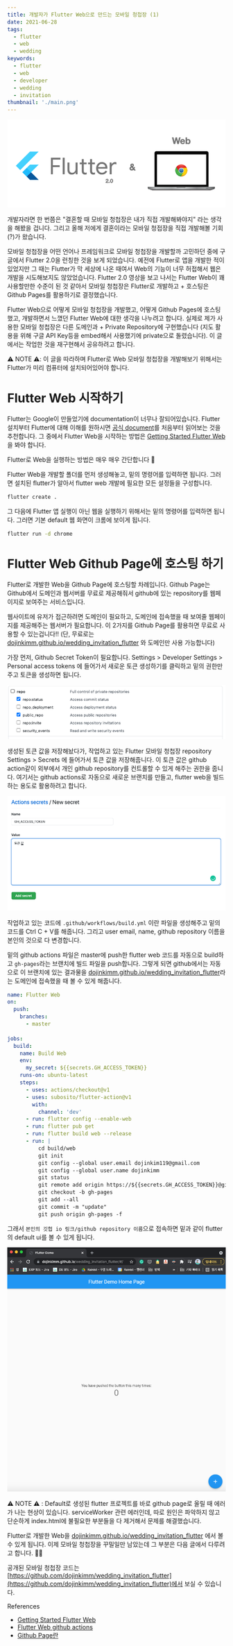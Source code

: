 ```yaml
---
title: 개발자가 Flutter Web으로 만드는 모바일 청첩장 (1)
date: 2021-06-28
tags:
  - flutter
  - web
  - wedding
keywords:
  - flutter
  - web
  - developer
  - wedding
  - invitation
thumbnail: './main.png'
---
```


![main](./main.png)


개발자라면 한 번쯤은 "결혼할 때 모바일 청첩장은 내가 직접 개발해봐야지" 라는 생각을 해봤을 겁니다. 그리고 올해 저에게 결혼이라는 모바일 청접장을 직접 개발해볼 기회(?)가 왔습니다. 

모바일 청첩장을 어떤 언어나 프레임워크로 모바일 청첩장을 개발할까 고민하던 중에 구글에서 Flutter 2.0을 런칭한 것을 보게 되었습니다. 예전에 Flutter로 앱을 개발한 적이 있었지만 그 때는 Flutter가 막 세상에 나온 때여서 Web의 기능이 너무 허접해서 웹은 개발을 시도해보지도 않았었습니다. Flutter 2.0 영상을 보고 나서는 Flutter Web이 꽤 사용할만한 수준이 된 것 같아서 모바일 청첩장은 Flutter로 개발하고 + 호스팅은 Github Pages를 활용하기로 결정했습니다. 

Flutter Web으로 어떻게 모바일 청첩장을 개발했고, 어떻게 Github Pages에 호스팅했고, 개발하면서 느꼈던 Flutter Web에 대한 생각을 나누려고 합니다. 실제로 제가 사용한 모바일 청첩장은 다른 도메인과 + Private Repository에 구현했습니다 (지도 활용을 위해 구글 API Key등을 embed해서 사용했기에 private으로 돌렸습니다). 이 글에서는 작업한 것을 재구현해서 공유하려고 합니다.

⚠️ NOTE ⚠️: 이 글을 따라하며 Flutter로 Web 모바일 청첩장을 개발해보기 위해서는 Flutter가 미리 컴퓨터에 설치되어있어야 합니다.

# Flutter Web 시작하기

Flutter는 Google이 만들었기에 documentation이 너무나 잘되어있습니다. Flutter 설치부터 Flutter에 대해 이해를 원하시면 [공식 document](https://flutter.dev/)를 처음부터 읽어보는 것을 추천합니다. 그 중에서 Flutter Web을 시작하는 방법은 [Getting Started Flutter Web](https://flutter.dev/docs/get-started/web)을 봐야 합니다.

Flutter로 Web을 실행하는 방법은 매우 매우 간단합니다 👏

Flutter Web을 개발할 폴더를 먼저 생성해놓고, 밑의 명령어를 입력하면 됩니다. 그러면 설치된 flutter가 알아서 flutter web 개발에 필요한 모든 설정들을 구성합니다.

```bash
flutter create .
```

그 다음에 Flutter 앱 실행이 아닌 웹을 실행하기 위해서는 밑의 명령어를 입력하면 됩니다. 그러면 기본 default 웹 화면이 크롬에 보이게 됩니다.

```bash
flutter run -d chrome
```

# Flutter Web Github Page에 호스팅 하기

Flutter로 개발한 Web을 Github Page에 호스팅할 차례입니다. Github Page는 Github에서 도메인과 웹서버를 무료로 제공해줘서 github에 있는 repository를 웹페이지로 보여주는 서비스입니다.

웹사이트에 유저가 접근하려면 도메인이 필요하고, 도메인에 접속했을 때 보여줄 웹페이지를 제공해주는 웹서버가 필요합니다. 이 2가지를 Github Page를 활용하면 무료로 사용할 수 있는겁니다!! (단, 무료로는 [dojinkimm.github.io/wedding_invitation_flutter](http://dojinkimm.github.io/wedding_invitation_flutter라는) 와 도메인만 사용 가능합니다) 

가장 먼저, Github Secret Token이 필요합니다. Settings > Developer Settings > Personal access tokens 에 들어가서 새로운 토큰 생성하기를 클릭하고 밑의 권한만 주고 토큰을 생성하면 됩니다. 

 
![token1](./token1.png)


생성된 토큰 값을 저장해놨다가, 작업하고 있는 Flutter 모바일 청첩장 repository Settings > Secrets 에 들어가서 토큰 값을 저장해줍니다. 이 토큰 값은 github action같이 외부에서 개인 github repository를 컨트롤할 수 있게 해주는 권한을 줍니다. 여기서는 github actions로 자동으로 새로운 브랜치를 만들고, flutter web을 빌드하는 용도로 활용하려고 합니다. 


![token2](./token2.png)


작업하고 있는 코드에 `.github/workflows/build.yml` 이란 파일을 생성해주고 밑의 코드를 Ctrl C + V를 해줍니다. 그리고 user email, name, github repository 이름을 본인의 것으로 다 변경합니다. 

밑의 github actions 파일은 master에 push한 flutter web 코드를 자동으로 build하고 `gh-pages`라는 브랜치에 빌드 파일을 push합니다. 그렇게 되면 github에서는 자동으로 이 브랜치에 있는 결과물을  [dojinkimm.github.io/wedding_invitation_flutter](http://dojinkimm.github.io/wedding_invitation_flutter라는)라는 도메인에 접속했을 때 볼 수 있게 해줍니다.

```yaml
name: Flutter Web
on:
  push:
    branches:
      - master

jobs:
  build:
    name: Build Web
    env:
      my_secret: ${{secrets.GH_ACCESS_TOKEN}}
    runs-on: ubuntu-latest
    steps:
      - uses: actions/checkout@v1
      - uses: subosito/flutter-action@v1
        with:
          channel: 'dev'
      - run: flutter config --enable-web
      - run: flutter pub get
      - run: flutter build web --release
      - run: |
          cd build/web
          git init
          git config --global user.email dojinkim119@gmail.com
          git config --global user.name dojinkimm
          git status
          git remote add origin https://${{secrets.GH_ACCESS_TOKEN}}@github.com/dojinkimm/wedding_invitation_flutter.git
          git checkout -b gh-pages
          git add --all
          git commit -m "update"
          git push origin gh-pages -f
```

그래서 `본인의 깃헙 io 링크/github repository 이름`으로 접속하면 밑과 같이 flutter의 default ui를 볼 수 있게 됩니다.


![webpage](./webpage.png)


⚠️ NOTE ⚠️ : Default로 생성된 flutter 프로젝트를 바로 github page로 올릴 때 에러가 나는 현상이 있습니다. serviceWorker 관련 에러인데, 따로 원인은 파악하지 않고 단순하게 index.html에 불필요한 부분들을 다 제거해서 문제를 해결했습니다.

Flutter로 개발한 Web을  [dojinkimm.github.io/wedding_invitation_flutter](http://dojinkimm.github.io/wedding_invitation_flutter라는) 에서 볼 수 있게 됩니다. 이제 모바일 청첩장을 꾸밀일만 남았는데 그 부분은 다음 글에서 다루려고 합니다. 🙇‍♂️

공개된 모바일 청첩장 코드는 [https://github.com/dojinkimm/wedding_invitation_flutter](https://github.com/dojinkimm/wedding_invitation_flutter)에서 보실 수 있습니다.

References

- [Getting Started Flutter Web](https://flutter.dev/docs/get-started/web)
- [Flutter Web github actions](https://medium.com/flutter-community/flutter-web-github-actions-github-pages-dec8f308542a)
- [Github Page란](https://mygumi.tistory.com/285)